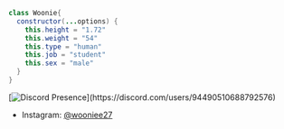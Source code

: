 ```java
class Woonie{
  constructor(...options) {
    this.height = "1.72"
    this.weight = "54"
    this.type = "human"
    this.job = "student"
    this.sex = "male"
  }
}
```





[![Discord Presence](https://lanyard-profile-readme.vercel.app/api/94490510688792576?theme=light&bg=809ecf&animated=false&hideDiscrim=true&borderRadius=30px&idleMessage=Probably%20doing%20something%20else...)](https://discord.com/users/94490510688792576)



- Instagram: [@wooniee27](https://instagram/wooniee27)

